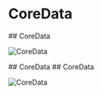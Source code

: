 # CoreData

<slide>
## CoreData

![](tableview.png "CoreData") 

</slide>

<slide>
## CoreData

</slide>
    
<slide>
## CoreData

![](tableview.png "CoreData") 

</slide>
